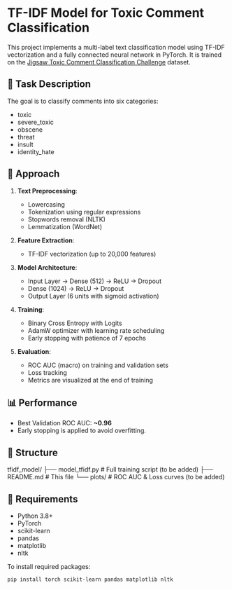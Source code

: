 # TF-IDF Model for Toxic Comment Classification

This project implements a multi-label text classification model using TF-IDF vectorization and a fully connected neural network in PyTorch. It is trained on the [Jigsaw Toxic Comment Classification Challenge](https://www.kaggle.com/competitions/jigsaw-toxic-comment-classification-challenge) dataset.

## 🧠 Task Description

The goal is to classify comments into six categories:
- toxic
- severe_toxic
- obscene
- threat
- insult
- identity_hate

## 🧪 Approach

1. **Text Preprocessing**:
   - Lowercasing
   - Tokenization using regular expressions
   - Stopwords removal (NLTK)
   - Lemmatization (WordNet)

2. **Feature Extraction**:
   - TF-IDF vectorization (up to 20,000 features)

3. **Model Architecture**:
   - Input Layer → Dense (512) → ReLU → Dropout
   - Dense (1024) → ReLU → Dropout
   - Output Layer (6 units with sigmoid activation)

4. **Training**:
   - Binary Cross Entropy with Logits
   - AdamW optimizer with learning rate scheduling
   - Early stopping with patience of 7 epochs

5. **Evaluation**:
   - ROC AUC (macro) on training and validation sets
   - Loss tracking
   - Metrics are visualized at the end of training

## 📊 Performance

- Best Validation ROC AUC: **~0.96**
- Early stopping is applied to avoid overfitting.

## 📁 Structure
tfidf_model/
├── model_tfidf.py # Full training script (to be added)
├── README.md # This file
└── plots/ # ROC AUC & Loss curves (to be added)
## 🔧 Requirements

- Python 3.8+
- PyTorch
- scikit-learn
- pandas
- matplotlib
- nltk

To install required packages:
```bash
pip install torch scikit-learn pandas matplotlib nltk
